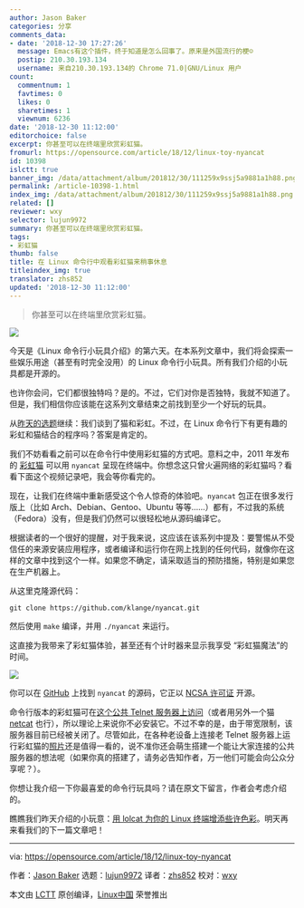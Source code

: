 ```yaml
---
author: Jason Baker
categories: 分享
comments_data:
- date: '2018-12-30 17:27:26'
  message: Emacs有这个插件，终于知道是怎么回事了。原来是外国流行的梗☺
  postip: 210.30.193.134
  username: 来自210.30.193.134的 Chrome 71.0|GNU/Linux 用户
count:
  commentnum: 1
  favtimes: 0
  likes: 0
  sharetimes: 1
  viewnum: 6236
date: '2018-12-30 11:12:00'
editorchoice: false
excerpt: 你甚至可以在终端里欣赏彩虹猫。
fromurl: https://opensource.com/article/18/12/linux-toy-nyancat
id: 10398
islctt: true
banner_img: /data/attachment/album/201812/30/111259x9ssj5a9881a1h88.png
permalink: /article-10398-1.html
index_img: /data/attachment/album/201812/30/111259x9ssj5a9881a1h88.png.thumb.jpg
related: []
reviewer: wxy
selector: lujun9972
summary: 你甚至可以在终端里欣赏彩虹猫。
tags:
- 彩虹猫
thumb: false
title: 在 Linux 命令行中观看彩虹猫来稍事休息
titleindex_img: true
translator: zhs852
updated: '2018-12-30 11:12:00'
---
```



> 
> 你甚至可以在终端里欣赏彩虹猫。
> 
> 
> 


![](/data/attachment/album/201812/30/111259x9ssj5a9881a1h88.png)


今天是《Linux 命令行小玩具介绍》的第六天。在本系列文章中，我们将会探索一些娱乐用途（甚至有时完全没用）的 Linux 命令行小玩具。所有我们介绍的小玩具都是开源的。


也许你会问，它们都很独特吗？是的。不过，它们对你是否独特，我就不知道了。但是，我们相信你应该能在这系列文章结束之前找到至少一个好玩的玩具。


从[昨天的选题](https://opensource.com/article/18/12/linux-toy-lolcat)继续：我们谈到了猫和彩虹。不过，在 Linux 命令行下有更有趣的彩虹和猫结合的程序吗？答案是肯定的。


我们不妨看看之前可以在命令行中使用彩虹猫的方式吧。意料之中，2011 年发布的 [彩虹猫](https://en.wikipedia.org/wiki/Nyan_Cat) 可以用 `nyancat` 呈现在终端中。你想念这只曾火遍网络的彩虹猫吗？看看下面这个视频记录吧，我会等你看完的。






现在，让我们在终端中重新感受这个令人惊奇的体验吧。`nyancat` 包正在很多发行版上（比如 Arch、Debian、Gentoo、Ubuntu 等等……）都有，不过我的系统（Fedora）没有，但是我们仍然可以很轻松地从源码编译它。


根据读者的一个很好的提醒，对于我来说，这应该在该系列中提及：要警惕从不受信任的来源安装应用程序，或者编译和运行你在网上找到的任何代码，就像你在这样的文章中找到这个一样。如果您不确定，请采取适当的预防措施，特别是如果您在生产机器上。


从这里克隆源代码：



```
git clone https://github.com/klange/nyancat.git
```

然后使用 `make` 编译，并用 `./nyancat` 来运行。


这直接为我带来了彩虹猫体验，甚至还有个计时器来显示我享受 “彩虹猫魔法”的时间。


![](/data/attachment/album/201812/30/111303gch9gd4z9ck4bdeo.gif)


你可以在 [GitHub](https://github.com/klange/nyancat) 上找到 `nyancat` 的源码，它正以 [NCSA 许可证](http://en.wikipedia.org/wiki/University_of_Illinois/NCSA_Open_Source_License) 开源。


命令行版本的彩虹猫可在[这个公共 Telnet 服务器上访问](http://nyancat.dakko.us/)（或者用另外一个猫 [netcat](http://netcat.sourceforge.net/) 也行），所以理论上来说你不必安装它。不过不幸的是，由于带宽限制，该服务器目前已经被关闭了。尽管如此，在各种老设备上连接老 Telnet 服务器上运行彩虹猫的[照片](http://nyancat.dakko.us/)还是值得一看的，说不准你还会萌生搭建一个能让大家连接的公共服务器的想法呢（如果你真的搭建了，请务必告知作者，万一他们可能会向公众分享呢？）。


你想让我介绍一下你最喜爱的命令行玩具吗？请在原文下留言，作者会考虑介绍的。


瞧瞧我们昨天介绍的小玩意：[用 lolcat 为你的 Linux 终端增添些许色彩](https://opensource.com/article/18/12/linux-toy-lolcat)。明天再来看我们的下一篇文章吧！




---


via: <https://opensource.com/article/18/12/linux-toy-nyancat>


作者：[Jason Baker](https://opensource.com/users/jason-baker) 选题：[lujun9972](https://github.com/lujun9972) 译者：[zhs852](https://github.com/zhs852) 校对：[wxy](https://github.com/wxy)


本文由 [LCTT](https://github.com/LCTT/TranslateProject) 原创编译，[Linux中国](https://linux.cn/) 荣誉推出